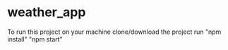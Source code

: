 # weather_app
To run this project on your machine 
clone/download the project 
run "npm install" "npm start"
